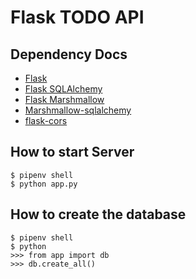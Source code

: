 # Flask TODO API

## Dependency Docs
- [Flask](https://flask.palletsprojects.com/en/1.1.x/)
- [Flask SQLAlchemy](https://flask-sqlalchemy.palletsprojects.com/en/2.x/)
- [Flask Marshmallow](https://flask-marshmallow.readthedocs.io/en/latest/)
- [Marshmallow-sqlalchemy](https://marshmallow-sqlalchemy.readthedocs.io/en/latest/)
- [flask-cors](https://flask-cors.readthedocs.io/en/latest/)


## How to start Server
```
$ pipenv shell
$ python app.py
```


## How to create the database
```
$ pipenv shell
$ python
>>> from app import db
>>> db.create_all()
